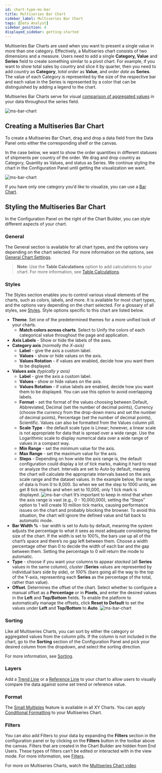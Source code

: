```yaml
---
id: chart-type-ms-bar
title: Multiseries Bar Chart
sidebar_label: Multiseries Bar Chart
tags: [Data Analyst]
sidebar_position: 4
displayed_sidebar: getting-started
---
```


<div style={{textAlign: "justify"}}>

Multiseries Bar Charts are used when you want to present a single value in more than one category. Effectively, a Multiseries chart consists of two dimensions and a measure. Users need to add a single **Category, Value** and **Series** field to create something similar to a pivot chart. For example, if you want to show total sales by country and slice it by quarter, then you need to add *country* as **Category**, *total order* as **Value**, and *order date* as **Series**. The value of each Category is represented by the size of the respective bar and each value in the Series is represented by a color that can be distinguished by adding a legend to the chart.

Multiseries Bar Charts serve for visual <u>comparison of aggregated values</u> in your data throughout the series field.

![ms-bar-chart](https://s3.amazonaws.com/cdn.qrvey.com/documentation_assets/ui-docs/dataviews/chart-types-all/MS-Bar/ms-bar.png#thumbnail)

 
## Creating a Multiseries Bar Chart

To create a Multiseries Bar Chart, drag and drop a data field from the Data Panel onto either the corresponding shelf or the canvas. 

In the case below, we want to show the order quantities in different statuses of shipments per country of the order. We drag and drop country as Category, Quantity as Values, and status as Series. We continue styling the chart in the Configuration Panel until getting the visualization we want.

![ms-bar-chart](https://s3.amazonaws.com/cdn.qrvey.com/documentation_assets/ui-docs/dataviews/chart-types-all/MS-Bar/create.gif#thumbnail)

If you have only one category you’d like to visualize, you can use a [Bar Chart](./bar.md).

## Styling the Multiseries Bar Chart
In the Configuration Panel on the right of the Chart Builder, you can style different aspects of your chart.

### General
The General section is available for all chart types, and the options vary depending on the chart selected. For more information on the options, see [General Chart Settings](../09-Configure%20charts/general-chart-settings.md).

>**Note**: Use the **Table Calculations** option to add calculations to your chart. For more information, see [Table Calculations](../08-Table%20Calculations/table-calculations.md).


 

### Styles
The Styles section enables you to control various visual elements of the charts, such as colors, labels, and more. It is available for most chart types, and the options vary depending on the chart selected. For a glossary of all styles, see [Styles](../09-Configure%20charts/chart-styles.md). Style options specific to this chart are listed below. 

* **Theme**. Set one of the predetermined themes for a more unified look of your charts.
    * **Match colors across charts**. Select to Unify the colors of each categorical value throughout the page and application.
* **Axis Labels** - Show or hide the labels of the axes.
* **Category axis** *(normally the X-axis)*
  * **Label** - give the axis a custom label.
  * **Values** - show or hide values on the axis.
  * **Values Rotation** - if values are enabled, decide how you want them to be displayed.
* **Values axis** *(typically y axis)*
  * **Label** - give the axis a custom label.
  * **Values** - show or hide values on the axis.
  * **Values Rotation** - if value labels are enabled, decide how you want them to be displayed. You can use this option to avoid overlapping labels.
  * **Format** - set the format of the values choosing between Default, Abbreviated, Decimal (set the number of decimal points), Currency (choose the currency from the drop-down menu and set the number of decimal points), Percentage (set the number of decimal points), Scientific. Values can also be formatted from the Values column pill.
  * **Scale Type** - the default scale type is Linear; however, a linear scale is not appropriate for data that is spread over a wide range. Use the Logarithmic scale to display numerical data over a wide range of values in a compact way.
  * **Min Range** - set the minimum value for the axis.
  * **Max Range** - set the maximum value for the axis.
  * **Steps** - Depending on how wide the axis range is, the default configuration could display a lot of tick marks, making it hard to read or analyze the chart. Intervals are set to Auto by default, meaning the chart will calculate the appropriate intervals based on the axis scale range and the dataset values. In the example below, the range of data is from 0 to 8,000. So when we set the step to 1000 units, we get 8 tick marks and when set to 10,000, only 1 tick mark is displayed.
  ![ms-bar-chart](https://s3.amazonaws.com/cdn.qrvey.com/documentation_assets/ui-docs/dataviews/chart-types-all/MS-Bar/steps.gif#thumbnail)
  It’s important to keep in mind that when the axis range is vast (e.g., 0 - 10,000,000), setting the “Steps” option to 1 will create 10 million tick marks, causing performance issues on the chart and probably blocking the browser. To avoid this situation, the chart will ignore the defined value and fall back to automatic mode.<br/>
* **Bar Width %** - bar width is set to Auto by default, meaning the system adjusts the percentage to what it sees as most adequate considering the size of the chart. If the width is set to 100%, the bars use up all of the chart’s space and there’s no gap left between them. Choose a width percentage other than 0 to decide the width of each bar and the gap between them. Setting the percentage to 0 will return the mode to automatic.
* **Type** - choose if you want your columns to appear *stacked* (all **Series** values in the same column), *cluster* (**Series** values are represented by individual bars side by side), or *100%* (bars going all the way to the top of the Y-axis, representing each **Series** as the percentage of the total, rather than value). 
* **Offset**. Determines the offset of the chart. Select whether to configure a manual offset as a **Percentage** or in **Pixels**, and enter the desired values in the **Left** and **Top/Bottom** fields. To enable the platform to automatically manage the offsets, click **Reset to Default** to set the values under **Left** and **Top/Bottom** to **Auto**.
  ![ms-bar-chart](https://s3.amazonaws.com/cdn.qrvey.com/documentation_assets/ui-docs/dataviews/chart-types-all/MS-Bar/type.png#thumbnail-60) 

### Sorting
Like all Multiseries Charts, you can sort by either the category or aggregated values from the column pills. If the column is not included in the chart, go to the **Sorting** section of the Configuration Panel and pick your desired column from the dropdown, and select the sorting direction.
 
For more information, see [Sorting](../sorting.md). 
 
### Layers
Add a [Trend Line](../09-Configure%20charts/chart-layers.md#trend-line) or a [Reference Line](../09-Configure%20charts/chart-layers.md#reference-line) to your chart to allow users to visually compare the data against some set trend or reference value.
 

### Format
The [Small Multiples](../09-Configure%20charts/chart-format.md#small-multiples) feature is available in all XY Charts.
You can apply [Conditional Formatting](../09-Configure%20charts/chart-format.md#small-multiples#conditional-formatting) to your Multiseries Chart.
 
### Filters
You can also add Filters to your data by expanding the **Filters** section in the configuration panel or by clicking on the **Filters** button in the toolbar above the canvas.
Filters that are created in the Chart Builder are hidden from End Users. These types of filters can’t be edited or interacted with in the view mode. For more information, see [Filters](../09-Configure%20charts/chart-filters.md).
 
For more on Multiseries Charts, watch the <a href="/docs-v2/guides/legacy/multi-series.md" target="_blank">Multiseries Chart video</a>



</div>